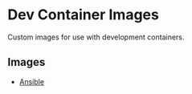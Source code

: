 # Dev Container Images

Custom images for use with development containers.

## Images

* [Ansible](ansible/README.md)
